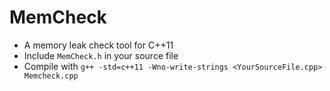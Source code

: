 # MemCheck

 - A memory leak check tool for C++11
 - Include `MemCheck.h` in your source file
 - Compile with `g++ -std=c++11 -Wno-write-strings <YourSourceFile.cpp> Memcheck.cpp`